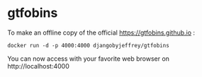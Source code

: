 # gtfobins


To make an offline copy of the official https://gtfobins.github.io :

```
docker run -d -p 4000:4000 djangobyjeffrey/gtfobins
```



You can now access with your favorite web browser on http://localhost:4000

